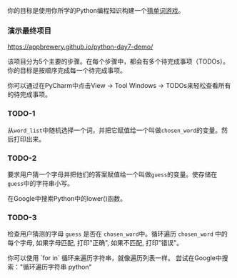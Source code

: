 你的目标是使用你所学的Python编程知识构建一个[猜单词游戏](https://en.wikipedia.org/wiki/Hangman_(game))。

### 演示最终项目
https://appbrewery.github.io/python-day7-demo/


该项目分为5个主要的步骤。在每个步骤中，都会有多个待完成事项（TODOs）。你的目标是按顺序完成每一个待完成事项。

你可以通过在PyCharm中点击View -> Tool Windows -> TODOs来轻松查看所有的待完成事项。

### TODO-1 
从`word_list`中随机选择一个词，并把它赋值给一个叫做`chosen_word`的变量。然后打印出来。

### TODO-2 
要求用户猜一个字母并把他们的答案赋值给一个叫做`guess`的变量。使存储在`guess`中的字符串小写。

<div class="hint">
  在Google中搜索Python中的lower()函数。
</div>


### TODO-3 
检查用户猜测的字母 `guess` 是否在 `chosen_word`中。循环遍历 `chosen_word` 中的每个字母, 如果字母匹配, 打印"正确", 如果不匹配, 打印"错误"。

<div class="hint">
  你可以使用 `for in` 循环来遍历字符串，就像遍历列表一样。
    尝试在Google中搜索："循环遍历字符串 python"
</div>